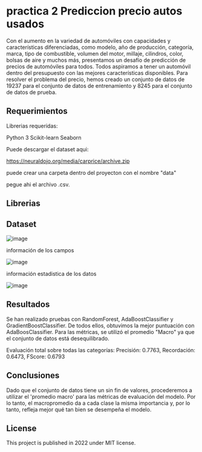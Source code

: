 # practica 2 Prediccion precio autos usados

Con el aumento en la variedad de automóviles con capacidades y características diferenciadas, como modelo, año de producción, categoría, marca, tipo de combustible, volumen del motor, millaje, cilindros, color, bolsas de aire y muchos más, presentamos un desafío de predicción de precios de automóviles para todos. Todos aspiramos a tener un automóvil dentro del presupuesto con las mejores características disponibles. Para resolver el problema del precio, hemos creado un conjunto de datos de 19237 para el conjunto de datos de entrenamiento y 8245 para el conjunto de datos de prueba.

## Requerimientos

Librerias requeridas:

Python 3
Scikit-learn
Seaborn

Puede descargar el dataset aqui:

https://neuraldojo.org/media/carprice/archive.zip

puede crear una carpeta dentro del proyecton con el nombre "data"

pegue ahi el archivo .csv.

## Librerias



## Dataset

![image](https://user-images.githubusercontent.com/16781247/161183677-7172b1df-944b-4108-9486-703b9db27657.png)

información de los campos

![image](https://user-images.githubusercontent.com/16781247/161183789-b7c36f31-8eec-4559-8633-62d90373187a.png)

información estadistica de los datos

![image](https://user-images.githubusercontent.com/16781247/161184043-7d5bd086-60a2-4585-b235-c000ae8329b6.png)

## Resultados

Se han realizado pruebas con RandomForest, AdaBoostClassifier y GradientBoostClassifier. De todos ellos, obtuvimos la mejor puntuación con AdaBoosClassifier. Para las métricas, se utilizó el promedio "Macro" ya que el conjunto de datos está desequilibrado.

Evaluación total sobre todas las categorías: Precisión: 0.7763, Recordación: 0.6473, FScore: 0.6793

## Conclusiones

Dado que el conjunto de datos tiene un sin fin de valores, procederemos a utilizar el 'promedio macro' para las métricas de evaluación del modelo. Por lo tanto, el macropromedio da a cada clase la misma importancia y, por lo tanto, refleja mejor qué tan bien se desempeña el modelo.


## License
This project is published in 2022 under MIT license.
